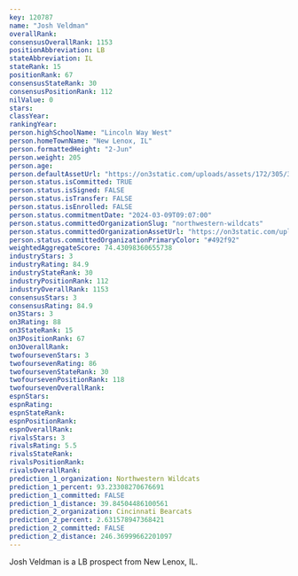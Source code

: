 ```yaml
---
key: 120787
name: "Josh Veldman"
overallRank: 
consensusOverallRank: 1153
positionAbbreviation: LB
stateAbbreviation: IL
stateRank: 15
positionRank: 67
consensusStateRank: 30
consensusPositionRank: 112
nilValue: 0
stars: 
classYear: 
rankingYear: 
person.highSchoolName: "Lincoln Way West"
person.homeTownName: "New Lenox, IL"
person.formattedHeight: "2-Jun"
person.weight: 205
person.age: 
person.defaultAssetUrl: "https://on3static.com/uploads/assets/172/305/305172.png"
person.status.isCommitted: TRUE
person.status.isSigned: FALSE
person.status.isTransfer: FALSE
person.status.isEnrolled: FALSE
person.status.commitmentDate: "2024-03-09T09:07:00"
person.status.committedOrganizationSlug: "northwestern-wildcats"
person.status.committedOrganizationAssetUrl: "https://on3static.com/uploads/assets/119/150/150119.svg"
person.status.committedOrganizationPrimaryColor: "#492f92"
weightedAggregateScore: 74.43098360655738
industryStars: 3
industryRating: 84.9
industryStateRank: 30
industryPositionRank: 112
industryOverallRank: 1153
consensusStars: 3
consensusRating: 84.9
on3Stars: 3
on3Rating: 88
on3StateRank: 15
on3PositionRank: 67
on3OverallRank: 
twofoursevenStars: 3
twofoursevenRating: 86
twofoursevenStateRank: 30
twofoursevenPositionRank: 118
twofoursevenOverallRank: 
espnStars: 
espnRating: 
espnStateRank: 
espnPositionRank: 
espnOverallRank: 
rivalsStars: 3
rivalsRating: 5.5
rivalsStateRank: 
rivalsPositionRank: 
rivalsOverallRank: 
prediction_1_organization: Northwestern Wildcats
prediction_1_percent: 93.23308270676691
prediction_1_committed: FALSE
prediction_1_distance: 39.84504486100561
prediction_2_organization: Cincinnati Bearcats
prediction_2_percent: 2.631578947368421
prediction_2_committed: FALSE
prediction_2_distance: 246.36999662201097
---
```

Josh Veldman is a LB prospect from New Lenox, IL.